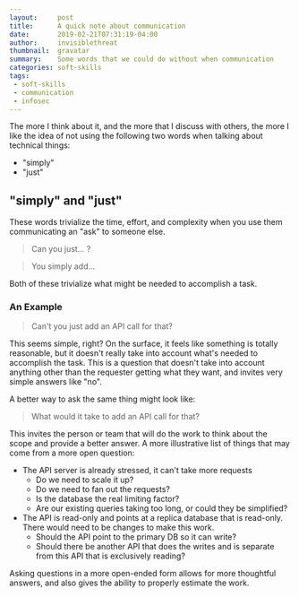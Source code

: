 ```yaml
---
layout:     post
title:      A quick note about communication
date:       2019-02-21T07:31:19-04:00
author:     invisiblethreat
thumbnail:  gravatar
summary:    Some words that we could do without when communication 
categories: soft-skills
tags:
 - soft-skills
 - communication
 - infosec
---
```


The more I think about it, and the more that I discuss with others, the more I
like the idea of not using the following two words when talking about technical
things:

- "simply"
- "just"

## "simply" and "just"

These words trivialize the time, effort, and complexity when you use them
communicating an "ask" to someone else.

> Can you just... ?

> You simply add...

Both of these trivialize what might be needed to accomplish a task.

### An Example

> Can't you just add an API call for that?

This seems simple, right? On the surface, it feels like something is totally
reasonable, but it doesn't really take into account what's needed to accomplish
the task. This is a question that doesn't take into account anything other than
the requester getting what they want, and invites very simple answers like "no".

A better way to ask the same thing might look like:

> What would it take to add an API call for that?

This invites the person or team that will do the work to think about the scope
and provide a better answer. A more illustrative list of things that may come
from a more open question:

- The API server is already stressed, it can't take more requests
  - Do we need to scale it up?
  - Do we need to fan out the requests?
  - Is the database the real limiting factor?
  - Are our existing queries taking too long, or could they be simplified?
- The API is read-only and points at a replica database that is read-only. There would need to be changes to make this work.
  - Should the API point to the primary DB so it can write?
  - Should there be another API that does the writes and is separate from this API that is exclusively reading?

Asking questions in a more open-ended form allows for more thoughtful answers,
and also gives the ability to properly estimate the work.
